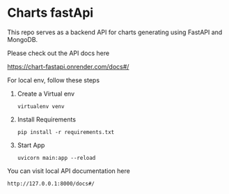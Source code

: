 ﻿# Charts fastApi

This repo serves as a backend API for charts generating using FastAPI and MongoDB.
<br>

Please check out the API docs here

https://chart-fastapi.onrender.com/docs#/


For local env, follow these steps

1. Create a Virtual env
   ```
   virtualenv venv
   ```
2. Install Requirements
   ```
   pip install -r requirements.txt
   ```
3. Start App
   ```
   uvicorn main:app --reload
   ```

You can visit local API documentation here
```
http://127.0.0.1:8000/docs#/
```
